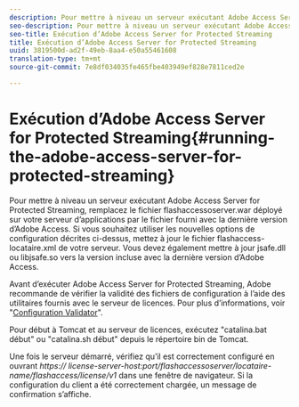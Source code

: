 ```yaml
---
description: Pour mettre à niveau un serveur exécutant Adobe Access Server for Protected Streaming, remplacez le fichier flashaccessoserver.war déployé sur votre serveur d’applications par le fichier fourni avec la dernière version d’Adobe Access. Si vous souhaitez utiliser les nouvelles options de configuration décrites ci-dessus, mettez à jour le fichier flashaccess-locataire.xml de votre serveur. Vous devez également mettre à jour jsafe.dll ou libjsafe.so vers la version incluse avec la dernière version d’Adobe Access.
seo-description: Pour mettre à niveau un serveur exécutant Adobe Access Server for Protected Streaming, remplacez le fichier flashaccessoserver.war déployé sur votre serveur d’applications par le fichier fourni avec la dernière version d’Adobe Access. Si vous souhaitez utiliser les nouvelles options de configuration décrites ci-dessus, mettez à jour le fichier flashaccess-locataire.xml de votre serveur. Vous devez également mettre à jour jsafe.dll ou libjsafe.so vers la version incluse avec la dernière version d’Adobe Access.
seo-title: Exécution d’Adobe Access Server for Protected Streaming
title: Exécution d’Adobe Access Server for Protected Streaming
uuid: 3819500d-ad2f-49eb-8aa4-e50a55461608
translation-type: tm+mt
source-git-commit: 7e8df034035fe465fbe403949ef828e7811ced2e

---
```



# Exécution d’Adobe Access Server for Protected Streaming{#running-the-adobe-access-server-for-protected-streaming}

Pour mettre à niveau un serveur exécutant Adobe Access Server for Protected Streaming, remplacez le fichier flashaccessoserver.war déployé sur votre serveur d’applications par le fichier fourni avec la dernière version d’Adobe Access. Si vous souhaitez utiliser les nouvelles options de configuration décrites ci-dessus, mettez à jour le fichier flashaccess-locataire.xml de votre serveur. Vous devez également mettre à jour jsafe.dll ou libjsafe.so vers la version incluse avec la dernière version d’Adobe Access.

Avant d’exécuter Adobe Access Server for Protected Streaming, Adobe recommande de vérifier la validité des fichiers de configuration à l’aide des utilitaires fournis avec le serveur de licences. Pour plus d’informations, voir &quot;[Configuration Validator](../../aaxs-protected-streaming/aaxs-protected-streaming-utilities/configuration-validator.md)&quot;.

Pour début à Tomcat et au serveur de licences, exécutez &quot;catalina.bat début&quot; ou &quot;catalina.sh début&quot; depuis le répertoire bin de Tomcat.

Une fois le serveur démarré, vérifiez qu’il est correctement configuré en ouvrant *https:// license-server-host:port/flashaccessoserver/locataire-name/flashaccess/license/v1* dans une fenêtre de navigateur. Si la configuration du client a été correctement chargée, un message de confirmation s’affiche.
